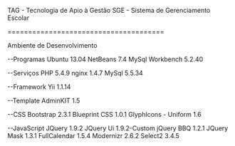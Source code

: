 TAG - Tecnologia de Apio à Gestão
SGE - Sistema de Gerenciamento Escolar

======================================

Ambiente de Desenvolvimento

--Programas
Ubuntu              13.04
NetBeans            7.4
MySql Workbench     5.2.40

--Serviços
PHP                 5.4.9
nginx               1.4.7
MySql               5.5.34

--Framework
Yii                 1.1.14

--Template
AdminKIT            1.5

--CSS
Bootstrap           2.3.1
Blueprint CSS       1.0.1
GlyphIcons          -
Uniform             1.6

--JavaScript
JQuery              1.9.2
JQuery Ui           1.9.2-Custom
jQuery BBQ          1.2.1
JQuery Mask         1.3.1
FullCalendar        1.5.4
Modernizr           2.6.2 
Select2             3.4.5